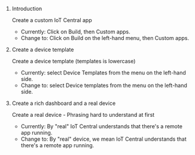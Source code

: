 1. Introduction

    Create a custom IoT Central app
    * Currently: Click on Build, then Custom apps.
    * Change to: Click on Build on the left-hand menu, then Custom apps.

2. Create a device template
    
    Create a device template (templates is lowercase)
    * Currently: select Device Templates from the menu on the left-hand side.
    * Change to: select Device templates from the menu on the left-hand side.

3. Create a rich dashboard and a real device
    
    Create a real device - Phrasing hard to understand at first
    * Currently: By "real" IoT Central understands that there's a remote app running. 
    * Change to: By "real" device, we mean IoT Central understands that there's a remote app running. 

